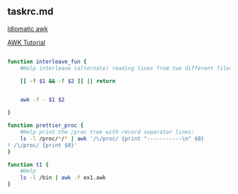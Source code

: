 ## taskrc.md

[Idiomatic awk](https://backreference.org/2010/02/10/idiomatic-awk/)

[AWK Tutorial](https://www.grymoire.com/Unix/Awk.html#uh-0)

```bash

function interleave_fun {
    #Help interleave (alternate) reading lines from two different files

    [[ -f $1 && -f $2 ]] || return


    awk -f - $1 $2

}

function prettier_proc {
    #Help print the /proc tree with record separator lines:
    ls -l /proc/*/* | awk '/\/proc/ {print "-----------\n" $0}
! /\/proc/ {print $0}'
}

function t1 {
    #Help
    ls -l /bin | awk -f ex1.awk
}
```
